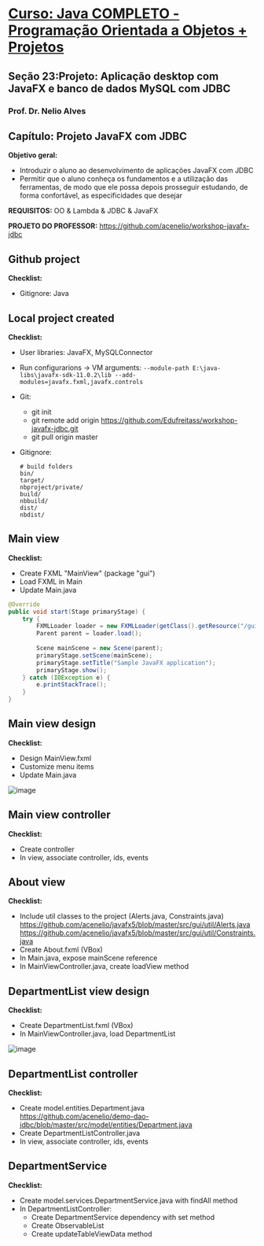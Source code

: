 # [Curso: Java COMPLETO - Programação Orientada a Objetos + Projetos](https://www.udemy.com/course/java-curso-completo/)

## Seção 23:Projeto: Aplicação desktop com JavaFX e banco de dados MySQL com JDBC

### Prof. Dr. Nelio Alves

## Capítulo: Projeto JavaFX com JDBC

**Objetivo geral:**
- Introduzir o aluno ao desenvolvimento de aplicações JavaFX com JDBC
- Permitir que o aluno conheça os fundamentos e a utilização das ferramentas, de modo que ele possa
depois prosseguir estudando, de forma confortável, as especificidades que desejar

**REQUISITOS:** OO & Lambda & JDBC & JavaFX

**PROJETO DO PROFESSOR:** https://github.com/acenelio/workshop-javafx-jdbc

## Github project

**Checklist:**
- Gitignore: Java

## Local project created

**Checklist:**
- User libraries: JavaFX, MySQLConnector
- Run configurarions -> VM arguments:
`--module-path E:\java-libs\javafx-sdk-11.0.2\lib --add-modules=javafx.fxml,javafx.controls`
- Git:
  - git init
  - git remote add origin https://github.com/Edufreitass/workshop-javafx-jdbc.git
  - git pull origin master
- Gitignore:
    
      # build folders
      bin/
      target/
      nbproject/private/
      build/
      nbbuild/
      dist/
      nbdist/

## Main view

**Checklist:**
- Create FXML "MainView" (package "gui")
- Load FXML in Main
- Update Main.java

```java
@Override
public void start(Stage primaryStage) {
    try {
        FXMLLoader loader = new FXMLLoader(getClass().getResource("/gui/MainView.fxml"));
        Parent parent = loader.load();
        
        Scene mainScene = new Scene(parent);
        primaryStage.setScene(mainScene);
        primaryStage.setTitle("Sample JavaFX application");
        primaryStage.show();
    } catch (IOException e) {
        e.printStackTrace();
    }
}
```

## Main view design

**Checklist:**
- Design MainView.fxml
- Customize menu items
- Update Main.java

![image](https://user-images.githubusercontent.com/56324728/90935228-29fbd600-e3d9-11ea-9cd8-86189ea9b8ed.png)

## Main view controller

**Checklist:**
- Create controller
- In view, associate controller, ids, events

## About view

**Checklist:**
- Include util classes to the project (Alerts.java, Constraints.java)
https://github.com/acenelio/javafx5/blob/master/src/gui/util/Alerts.java
https://github.com/acenelio/javafx5/blob/master/src/gui/util/Constraints.java
- Create About.fxml (VBox)
- In Main.java, expose mainScene reference
- In MainViewController.java, create loadView method

## DepartmentList view design

**Checklist:**
- Create DepartmentList.fxml (VBox)
- In MainViewController.java, load DepartmentList

![image](https://user-images.githubusercontent.com/56324728/90960280-f53e5c00-e476-11ea-94aa-af84f2e93222.png)

## DepartmentList controller

**Checklist:**
- Create model.entities.Department.java
https://github.com/acenelio/demo-dao-jdbc/blob/master/src/model/entities/Department.java
- Create DepartmentListController.java
- In view, associate controller, ids, events

## DepartmentService

**Checklist:**
- Create model.services.DepartmentService.java with findAll method
- In DepartmentListController:
  - Create DepartmentService dependency with set method
  - Create ObservableList<Department>
  - Create updateTableViewData method
